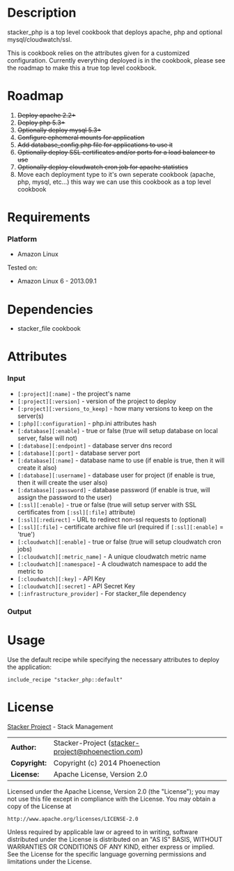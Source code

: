 # Description

stacker_php is a top level cookbook that deploys apache, php and optional mysql/cloudwatch/ssl.

This is cookbook relies on the attributes given for a customized configuration. Currently everything deployed is in the cookbook, please see the roadmap to make this a true top level cookbook.

# Roadmap

1. <del>Deploy apache 2.2+</del>
2. <del>Deploy php 5.3+</del>
3. <del>Optionally deploy mysql 5.3+</del>
4. <del>Configure ephemeral mounts for application</del>
5. <del>Add database_config.php file for applications to use it</del>
6. <del>Optionally deploy SSL certificates and/or ports for a load balancer to use</del>
7. <del>Optionally deploy cloudwatch cron job for apache statistics</del>
8. Move each deployment type to it's own seperate cookbook (apache, php, mysql, etc...) this way we can use this cookbook as a top level cookbook

# Requirements

### Platform

* Amazon Linux

Tested on:

* Amazon Linux 6 - 2013.09.1

# Dependencies

* stacker_file cookbook

# Attributes

### Input

* `[:project][:name]` - the project's name
* `[:project][:version]` - version of the project to deploy
* `[:project][:versions_to_keep]` - how many versions to keep on the server(s)
* `[:php][:configuration]` - php.ini attributes hash
* `[:database][:enable]` - true or false (true will setup database on local server, false will not)
* `[:database][:endpoint]` - database server dns record
* `[:database][:port]` - database server port
* `[:database][:name]` - database name to use (if enable is true, then it will create it also)
* `[:database][:username]` - database user for project (if enable is true, then it will create the user also)
* `[:database][:password]` - database password (if enable is true, will assign the password to the user)
* `[:ssl][:enable]` - true or false (true will setup server with SSL certificates from `[:ssl][:file]` attribute)
* `[:ssl][:redirect]` - URL to redirect non-ssl requests to (optional)
* `[:ssl][:file]` - certificate archive file url (required if `[:ssl][:enable]` = 'true')
* `[:cloudwatch][:enable]` - true or false (true will setup cloudwatch cron jobs)
* `[:cloudwatch][:metric_name]` - A unique cloudwatch metric name
* `[:cloudwatch][:namespace]` - A cloudwatch namespace to add the metric to
* `[:cloudwatch][:key]` - API Key
* `[:cloudwatch][:secret]` - API Secret Key
* `[:infrastructure_provider]` - For stacker_file dependency

### Output


# Usage

Use the default recipe while specifying the necessary attributes to deploy the application:

    include_recipe "stacker_php::default"

# License

[Stacker Project](http://stacker-project.github.io/) - Stack Management

|                      |                                                     |
|:---------------------|:----------------------------------------------------|
| **Author:**          | Stacker-Project (<stacker-project@phoenection.com>) |
| **Copyright:**       | Copyright (c) 2014 Phoenection                      |
| **License:**         | Apache License, Version 2.0                         |

Licensed under the Apache License, Version 2.0 (the "License");
you may not use this file except in compliance with the License.
You may obtain a copy of the License at

    http://www.apache.org/licenses/LICENSE-2.0

Unless required by applicable law or agreed to in writing, software
distributed under the License is distributed on an "AS IS" BASIS,
WITHOUT WARRANTIES OR CONDITIONS OF ANY KIND, either express or implied.
See the License for the specific language governing permissions and
limitations under the License.
